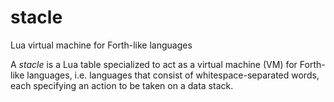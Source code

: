 # stacle
Lua virtual machine for Forth-like languages

A _stacle_ is a Lua table specialized to act as a virtual machine (VM) for Forth-like languages, i.e. languages that consist of whitespace-separated 
words, each specifying an action to be taken on a data stack. 
